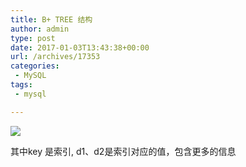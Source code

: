 ```yaml
---
title: B+ TREE 结构
author: admin
type: post
date: 2017-01-03T13:43:38+00:00
url: /archives/17353
categories:
 - MySQL
tags:
 - mysql

---
```

[![](http://blog.haohtml.com/wp-content/uploads/2017/01/btree.jpg)][1]

其中key 是索引, d1、d2是索引对应的值，包含更多的信息

 [1]: http://blog.haohtml.com/wp-content/uploads/2017/01/btree.jpg